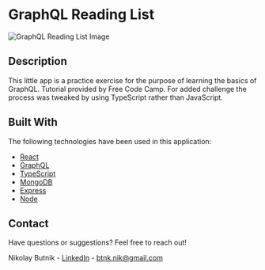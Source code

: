# GraphQL Reading List

![GraphQL Reading List Image](https://github.com/nikolaybutnik/graphql-readinglist/blob/master/client/public/images/graphql-readinglist-screenshot.png?raw=true)

## Description

This little app is a practice exercise for the purpose of learning the basics of GraphQL. Tutorial provided by Free Code Camp. For added challenge the process was tweaked by using TypeScript rather than JavaScript.

## Built With

The following technologies have been used in this application:

- [React](https://reactjs.org/)
- [GraphQL](https://graphql.org/)
- [TypeScript](https://www.typescriptlang.org/)
- [MongoDB](https://www.mongodb.com/)
- [Express](https://expressjs.com/)
- [Node](https://nodejs.org/en/)

## Contact

Have questions or suggestions? Feel free to reach out!

Nikolay Butnik - [LinkedIn](https://www.linkedin.com/in/nikolay-butnik/) - btnk.nik@gmail.com
